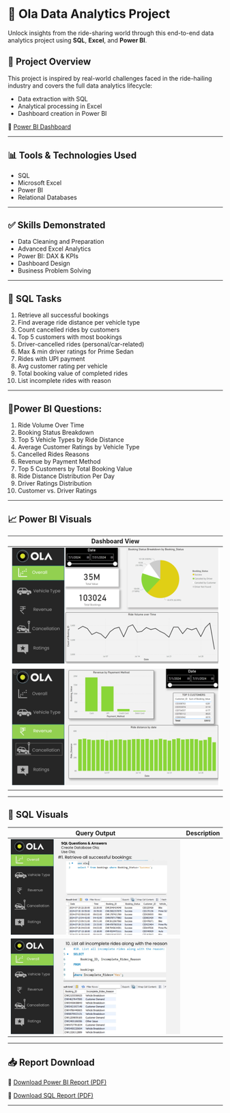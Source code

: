 # 🚗 Ola Data Analytics Project

Unlock insights from the ride-sharing world through this end-to-end data analytics project using **SQL**, **Excel**, and **Power BI**.

## 📌 Project Overview

This project is inspired by real-world challenges faced in the ride-hailing industry and covers the full data analytics lifecycle:
- Data extraction with SQL  
- Analytical processing in Excel  
- Dashboard creation in Power BI

🔗 [Power BI Dashboard](https://app.powerbi.com/view?r=eyJrIjoiYzJhYzAzNzktOTZkZi00YzljLTk0NTItODJmY2UwZWZiNTFiIiwidCI6IjM0NGI0MjVhLTcyZWMtNDE2My05YTE1LWRjODkxY2Q2YmNhYiJ9&pageName=2e958de34c53720d6366)

---

## 📊 Tools & Technologies Used

- SQL  
- Microsoft Excel  
- Power BI  
- Relational Databases

---

## ✅ Skills Demonstrated

- Data Cleaning and Preparation  
- Advanced Excel Analytics  
- Power BI: DAX & KPIs  
- Dashboard Design  
- Business Problem Solving  

---

## 🧩 SQL Tasks

1. Retrieve all successful bookings  
2. Find average ride distance per vehicle type  
3. Count cancelled rides by customers  
4. Top 5 customers with most bookings  
5. Driver-cancelled rides (personal/car-related)  
6. Max & min driver ratings for Prime Sedan  
7. Rides with UPI payment  
8. Avg customer rating per vehicle  
9. Total booking value of completed rides  
10. List incomplete rides with reason  

---

## 🧩Power BI Questions:

1. Ride Volume Over Time
2. Booking Status Breakdown
3. Top 5 Vehicle Types by Ride Distance
4. Average Customer Ratings by Vehicle Type
5. Cancelled Rides Reasons
6. Revenue by Payment Method
7. Top 5 Customers by Total Booking Value
8. Ride Distance Distribution Per Day
9. Driver Ratings Distribution
10. Customer vs. Driver Ratings

---

## 📈 Power BI Visuals

| Dashboard View |
|----------------|
| ![Dashboard 1](https://github.com/SinghAnshika1/Ola-Data-Analytics-Project/blob/main/Slide1.PNG?raw=true) 
| ![Dashboard 2](https://github.com/SinghAnshika1/Ola-Data-Analytics-Project/blob/main/Slide3.PNG?raw=true) 

---

## 🧮 SQL Visuals

| Query Output | Description |
|----------------|-------------|
| ![SQL Visual 1](https://github.com/SinghAnshika1/Ola-Data-Analytics-Project/blob/main/1.jpg?raw=true) 
| ![SQL Visual 2](https://github.com/SinghAnshika1/Ola-Data-Analytics-Project/blob/main/10.jpg?raw=true) 

---

## 📥 Report Download

📄 [Download Power BI Report (PDF)](https://github.com/SinghAnshika1/Ola-Data-Analytics-Project/blob/main/ola.pdf)

📄 [Download SQL Report (PDF)](https://github.com/SinghAnshika1/Ola-Data-Analytics-Project/blob/main/SQL%20Questions%20%26%20Answers%20Create%20Database%20Ola%3B%20Use%20Ola%3B.pdf)

---


